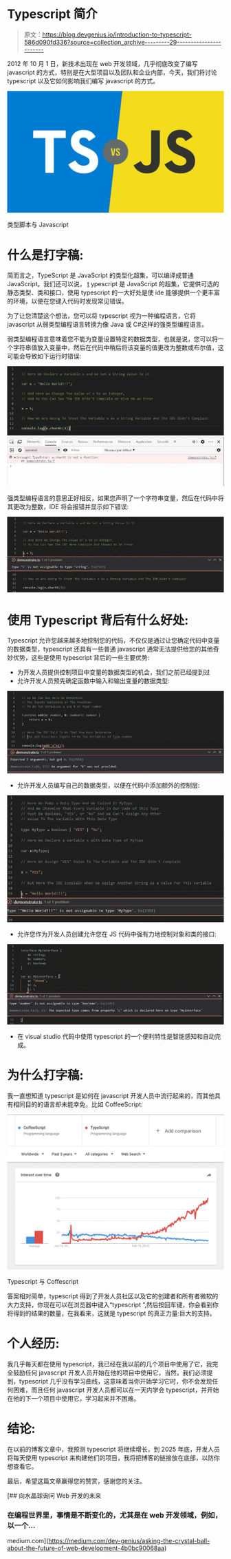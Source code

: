 # Typescript 简介

> 原文：<https://blog.devgenius.io/introduction-to-typescript-586d090fd336?source=collection_archive---------29----------------------->

2012 年 10 月 1 日，新技术出现在 web 开发领域，几乎彻底改变了编写 javascript 的方式，特别是在大型项目以及团队和企业内部，今天，我们将讨论 typescript 以及它如何影响我们编写 javascript 的方式。

![](img/a420258be6938fd5d6b2663e0af172d8.png)

类型脚本与 Javascript

# **什么是打字稿:**

简而言之，TypeScript 是 JavaScript 的类型化超集，可以编译成普通 JavaScript。我们还可以说， [t](http://www.typescriptlang.org/) ypescript 是 JavaScript 的超集，它提供可选的静态类型、类和接口，使用 typescript 的一大好处是使 ide 能够提供一个更丰富的环境，以便在您键入代码时发现常见错误。

为了让您清楚这个想法，您可以将 typescript 视为一种编程语言，它将 javascript 从弱类型编程语言转换为像 Java 或 C#这样的强类型编程语言。

弱类型编程语言意味着您不能为变量设置特定的数据类型，也就是说，您可以将一个字符串值放入变量中，然后在代码中稍后将该变量的值更改为整数或布尔值，这可能会导致如下运行时错误:

![](img/cd793441ac44949c6aee4b9366442032.png)![](img/454220d479d6b775fd196a8b23b2fe88.png)

强类型编程语言的意思正好相反，如果您声明了一个字符串变量，然后在代码中将其更改为整数，IDE 将会报错并显示如下错误:

![](img/67ef4cdea4c986e240a048aede4ac3ed.png)

# **使用 Typescript 背后有什么好处:**

Typescript 允许您越来越多地控制您的代码，不仅仅是通过让您确定代码中变量的数据类型，typescript 还具有一些普通 javascript 通常无法提供给您的其他奇妙优势，这些是使用 typescript 背后的一些主要优势:

*   为开发人员提供控制项目中变量的数据类型的机会，我们之前已经提到过
*   允许开发人员预先确定函数中输入和输出变量的数据类型:

![](img/9c5eee40554aa763e56cb18355a5234c.png)

*   允许开发人员编写自己的数据类型，以便在代码中添加额外的控制层:

![](img/2a15be719c15ed885b7829a054ad0458.png)

*   允许您作为开发人员创建允许您在 JS 代码中强有力地控制对象和类的接口:

![](img/aac8cd89aacecb321be6d7372a3186bd.png)

*   在 visual studio 代码中使用 typescript 的一个便利特性是智能感知和自动完成。

# **为什么打字稿:**

我一直想知道 typescript 是如何在 javascript 开发人员中流行起来的，而其他具有相同目的的语言却未能幸免，比如 CoffeeScript:

![](img/0ab6280a30585ac0d01e22bffb3c54d3.png)

Typescript 与 Coffescript

答案相对简单，typescript 得到了开发人员社区以及它的创建者和所有者微软的大力支持，你现在可以在浏览器中键入“typescript ”,然后按回车键，你会看到你将得到的结果的数量，在我看来，这就是 typescript 的真正力量:巨大的支持。

# **个人经历:**

我几乎每天都在使用 typescript，我已经在我以前的几个项目中使用了它，我完全鼓励任何 javascript 开发人员开始在他的项目中使用它，当然，我们必须提到，typescript 几乎没有学习曲线，这意味着当你开始学习它时，你不会发现任何困难，而且任何 javascript 开发人员都可以在一天内学会 typescript，并开始在他的下一个项目中使用它，学习起来并不困难。

# **结论:**

在以前的博客文章中，我预测 typescript 将继续增长，到 2025 年底，开发人员将每天使用 typescript 来构建他们的项目，我将把博客的链接放在底部，以防你想查看它。

最后，希望这篇文章赢得您的赞赏，感谢您的关注。

[](https://medium.com/dev-genius/asking-the-crystal-ball-about-the-future-of-web-development-4b0bc90068aa) [## 向水晶球询问 Web 开发的未来

### 在编程世界里，事情是不断变化的，尤其是在 web 开发领域，例如，以一个…

medium.com](https://medium.com/dev-genius/asking-the-crystal-ball-about-the-future-of-web-development-4b0bc90068aa)